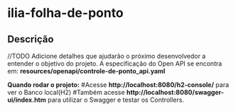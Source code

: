 # ilia-folha-de-ponto

## Descrição
//TODO Adicione detalhes que ajudarão o próximo desenvolvedor a entender o
objetivo do projeto. A especificação do Open API se encontra em:
**resources/openapi/controle-de-ponto_api.yaml**

**Quando rodar o projeto:**
#Acesse **http://localhost:8080/h2-console/** para ver o Banco local(H2)
#Também acesse **http://localhost:8080/swagger-ui/index.htm** para utilizar o Swagger e testar os Controllers.
